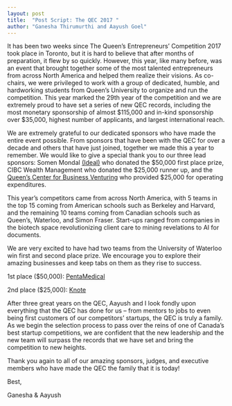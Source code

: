 ```yaml
---
layout: post
title:  "Post Script: The QEC 2017 "
author: "Ganesha Thirumurthi and Aayush Goel"
---
```


It has been two weeks since The Queen’s Entrepreneurs’ Competition 2017 took place in Toronto, but it is hard to believe that after months of preparation, it flew by so quickly. However, this year, like many before, was an event that brought together some of the most talented entrepreneurs from across North America and helped them realize their visions. As co-chairs, we were privileged to work with a group of dedicated, humble, and hardworking students from Queen’s University to organize and run the competition. This year marked the 29th year of the competition and we are extremely proud to have set a series of new QEC records, including the most monetary sponsorship of almost $115,000 and in-kind sponsorship over $35,000, highest number of applicants, and largest international reach.  

We are extremely grateful to our dedicated sponsors who have made the entire event possible. From sponsors that have been with the QEC for over a decade and others that have just joined, together we made this a year to remember. We would like to give a special thank you to our three lead sponsors: Somen Mondal [(Ideal)](https://ideal.com/) who donated the $50,000 first place prize, CIBC Wealth Management who donated the $25,000 runner up, and the [Queen’s Center for Business Venturing](https://smith.queensu.ca/centres/business-venturing/) who provided $25,000 for operating expenditures.  

This year’s competitors came from across North America, with 5 teams in the top 15 coming from American schools such as Berkeley and Harvard, and the remaining 10 teams coming from Canadian schools such as Queen’s, Waterloo, and Simon Fraser. Start-ups ranged from companies in the biotech space revolutionizing client care to mining revelations to AI for documents.

We are very excited to have had two teams from the University of Waterloo win first and second place prize. We encourage you to explore their amazing businesses and keep tabs on them as they rise to success.

1st place ($50,000): [PentaMedical](http://www.pentamedical.ca/)

2nd place ($25,000): [Knote](https://knote.me/)

After three great years on the QEC, Aayush and I look fondly upon everything that the QEC has done for us – from mentors to jobs to even being first customers of our competitors’ startups, the QEC is truly a family. As we begin the selection process to pass over the reins of one of Canada’s best startup competitions, we are confident that the new leadership and the new team will surpass the records that we have set and bring the competition to new heights.

Thank you again to all of our amazing sponsors, judges, and executive members who have made the QEC the family that it is today!

Best,

Ganesha & Aayush
